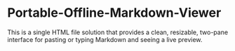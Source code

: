 # Portable-Offline-Markdown-Viewer
This is a single HTML file solution that provides a clean, resizable, two-pane interface for pasting or typing Markdown and seeing a live preview.

